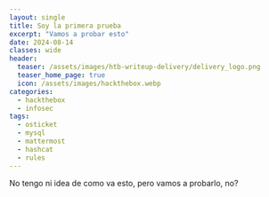 ```yaml
---
layout: single
title: Soy la primera prueba
excerpt: "Vamos a probar esto"
date: 2024-08-14
classes: wide
header:
  teaser: /assets/images/htb-writeup-delivery/delivery_logo.png
  teaser_home_page: true
  icon: /assets/images/hackthebox.webp
categories:
  - hackthebox
  - infosec
tags:  
  - osticket
  - mysql
  - mattermost
  - hashcat
  - rules
---
```


No tengo ni idea de como va esto, pero vamos a probarlo, no?

